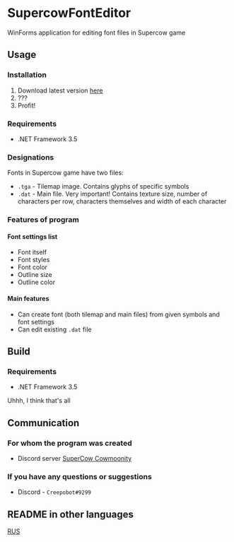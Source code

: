 # SupercowFontEditor
WinForms application for editing font files in Supercow game

## Usage

### Installation

1. Download latest version [here](https://github.com/Creepobot/supercow-font-editor/releases/latest)
2. ???
3. Profit!

### Requirements

- .NET Framework 3.5

### Designations

Fonts in Supercow game have two files:

- `.tga` - Tilemap image. Contains glyphs of specific symbols
- `.dat` - Main file. Very important! Contains texture size, number of characters per row, characters themselves and width of each character

### Features of program

#### Font settings list

- Font itself
- Font styles
- Font color
- Outline size
- Outline color

#### Main features

- Can create font (both tilemap and main files) from given symbols and font settings
- Can edit existing `.dat` file

## Build

### Requirements

- .NET Framework 3.5

Uhhh, I think that's all

## Communication

### For whom the program was created
- Discord server [SuperCow Cowmoonity](https://discord.com/invite/JzCvwh5)

### If you have any questions or suggestions
- Discord - `Creepobot#9299`

## README in other languages
[RUS](https://github.com/Creepobot/supercow-font-editor/blob/main/README_RU.md)
